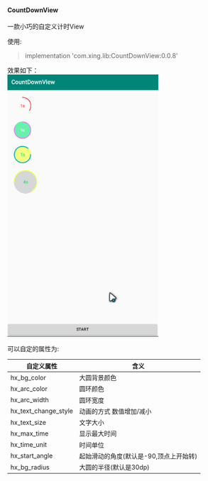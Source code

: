 #### CountDownView
一款小巧的自定义计时View

使用:<br/>
  > implementation 'com.xing.lib:CountDownView:0.0.8'

效果如下：<br/>
<img src='https://raw.githubusercontent.com/Microhx/CountDownView/master/img/demo.gif' width="340"/>

可以自定的属性为:


| 自定义属性 | 含义 |
| ------ | ------ |
| hx_bg_color | 大圆背景颜色 |
| hx_arc_color | 圆环颜色|
| hx_arc_width   |  圆环宽度 |
| hx_text_change_style      |  动画的方式 数值增加/减小     |
| hx_text_size  | 文字大小    |
| hx_max_time   | 显示最大时间   |
| hx_time_unit      |   时间单位    |
| hx_start_angle|  起始滑动的角度(默认是-90,顶点上开始转)  |
| hx_bg_radius     | 大圆的半径(默认是30dp)      |
